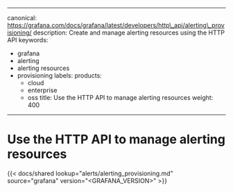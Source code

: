 -----

canonical: https://grafana.com/docs/grafana/latest/developers/http\_api/alerting\_provisioning/
description: Create and manage alerting resources using the HTTP API
keywords:

- grafana
- alerting
- alerting resources
- provisioning
  labels:
  products:
  - cloud
  - enterprise
  - oss
    title: Use the HTTP API to manage alerting resources
    weight: 400

-----

# Use the HTTP API to manage alerting resources

{{\< docs/shared lookup="alerts/alerting\_provisioning.md" source="grafana" version="\<GRAFANA\_VERSION\>" \>}}
